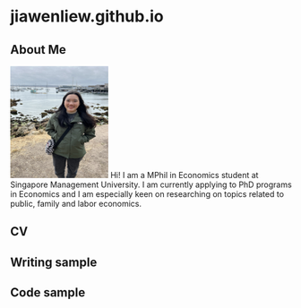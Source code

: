 # jiawenliew.github.io

## About Me
<img src="me.jpeg" alt="image" width="175" height="200">
Hi! I am a MPhil in Economics student at Singapore Management University. I am currently applying to PhD programs in Economics and I am especially keen on researching on topics related to public, family and labor economics.

## CV

## Writing sample

## Code sample

